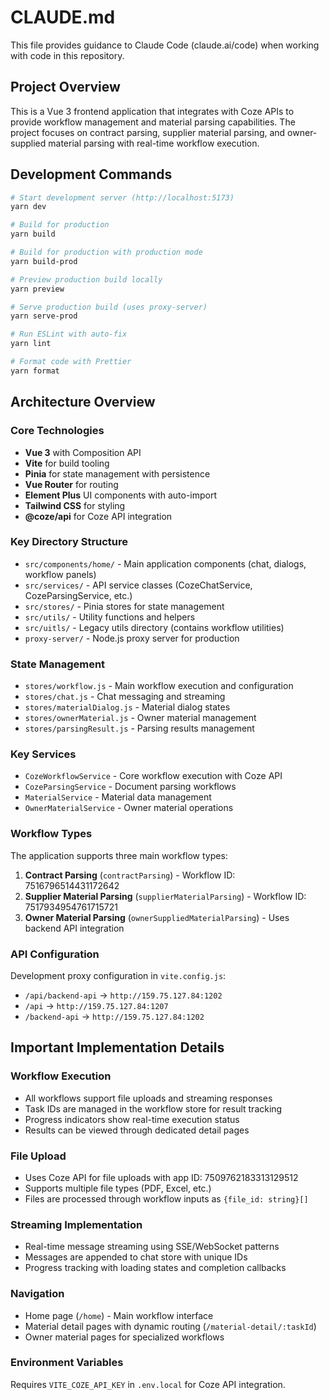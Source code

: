 # CLAUDE.md

This file provides guidance to Claude Code (claude.ai/code) when working with code in this repository.

## Project Overview

This is a Vue 3 frontend application that integrates with Coze APIs to provide workflow management and material parsing capabilities. The project focuses on contract parsing, supplier material parsing, and owner-supplied material parsing with real-time workflow execution.

## Development Commands

```bash
# Start development server (http://localhost:5173)
yarn dev

# Build for production
yarn build

# Build for production with production mode
yarn build-prod

# Preview production build locally
yarn preview

# Serve production build (uses proxy-server)
yarn serve-prod

# Run ESLint with auto-fix
yarn lint

# Format code with Prettier
yarn format
```

## Architecture Overview

### Core Technologies
- **Vue 3** with Composition API
- **Vite** for build tooling
- **Pinia** for state management with persistence
- **Vue Router** for routing
- **Element Plus** UI components with auto-import
- **Tailwind CSS** for styling
- **@coze/api** for Coze API integration

### Key Directory Structure
- `src/components/home/` - Main application components (chat, dialogs, workflow panels)
- `src/services/` - API service classes (CozeChatService, CozeParsingService, etc.)
- `src/stores/` - Pinia stores for state management
- `src/utils/` - Utility functions and helpers
- `src/uitls/` - Legacy utils directory (contains workflow utilities)
- `proxy-server/` - Node.js proxy server for production

### State Management
- `stores/workflow.js` - Main workflow execution and configuration
- `stores/chat.js` - Chat messaging and streaming
- `stores/materialDialog.js` - Material dialog states
- `stores/ownerMaterial.js` - Owner material management
- `stores/parsingResult.js` - Parsing results management

### Key Services
- `CozeWorkflowService` - Core workflow execution with Coze API
- `CozeParsingService` - Document parsing workflows
- `MaterialService` - Material data management
- `OwnerMaterialService` - Owner material operations

### Workflow Types
The application supports three main workflow types:
1. **Contract Parsing** (`contractParsing`) - Workflow ID: 7516796514431172642
2. **Supplier Material Parsing** (`supplierMaterialParsing`) - Workflow ID: 7517934954761715721  
3. **Owner Material Parsing** (`ownerSuppliedMaterialParsing`) - Uses backend API integration

### API Configuration
Development proxy configuration in `vite.config.js`:
- `/api/backend-api` → `http://159.75.127.84:1202`
- `/api` → `http://159.75.127.84:1207` 
- `/backend-api` → `http://159.75.127.84:1202`

## Important Implementation Details

### Workflow Execution
- All workflows support file uploads and streaming responses
- Task IDs are managed in the workflow store for result tracking
- Progress indicators show real-time execution status
- Results can be viewed through dedicated detail pages

### File Upload
- Uses Coze API for file uploads with app ID: 7509762183313129512
- Supports multiple file types (PDF, Excel, etc.)
- Files are processed through workflow inputs as `{file_id: string}[]`

### Streaming Implementation
- Real-time message streaming using SSE/WebSocket patterns
- Messages are appended to chat store with unique IDs
- Progress tracking with loading states and completion callbacks

### Navigation
- Home page (`/home`) - Main workflow interface
- Material detail pages with dynamic routing (`/material-detail/:taskId`)
- Owner material pages for specialized workflows

### Environment Variables
Requires `VITE_COZE_API_KEY` in `.env.local` for Coze API integration.